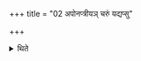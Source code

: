 +++
title = "02 अपोनप्त्रीयञ् चरुं यद्यप्सु"

+++

<details><summary>थिते</summary>

अपोनप्त्रीयं चरुं यद्यप्सु पतेत् २
</details>
